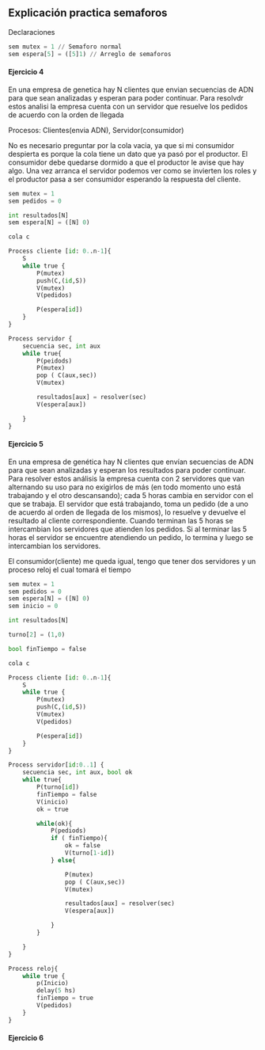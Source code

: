 ## Explicación practica semaforos


Declaraciones

```python
sem mutex = 1 // Semaforo normal
sem espera[5] = ([5]1) // Arreglo de semaforos
```

#### Ejercicio 4
En una empresa de genetica hay N clientes que envian secuencias de ADN para que sean analizadas y esperan para poder continuar. Para resolvdr estos analisi la empresa cuenta con un servidor que resuelve los pedidos de acuerdo con la orden de llegada

Procesos: Clientes(envia ADN), Servidor(consumidor)



No es necesario preguntar por la cola vacia, ya que si mi consumidor despierta es porque la cola tiene un dato que ya pasó por el productor. El consumidor debe quedarse dormido a que el productor le avise que hay algo. Una vez arranca el servidor podemos ver como se invierten los roles y el productor pasa a ser consumidor esperando la respuesta del cliente.

```python
sem mutex = 1
sem pedidos = 0

int resultados[N]
sem espera[N] = ([N] 0)

cola c
```


```python
Process cliente [id: 0..n-1]{
    S
    while true {
        P(mutex)
        push(C,(id,S))
        V(mutex)
        V(pedidos)

        P(espera[id])
    }
}
```


```python
Process servidor {
    secuencia sec, int aux
    while true{
        P(peidods)
        P(mutex)
        pop ( C(aux,sec))
        V(mutex)

        resultados[aux] = resolver(sec)
        V(espera[aux])

    }
}
```



#### Ejercicio 5
En una empresa de genética hay N clientes que envían secuencias de ADN para
que sean analizadas y esperan los resultados para poder continuar. Para resolver
estos análisis la empresa cuenta con 2 servidores que van alternando su uso para
no exigirlos de más (en todo momento uno está trabajando y el otro
descansando); cada 5 horas cambia en servidor con el que se trabaja. El servidor
que está trabajando, toma un pedido (de a uno de acuerdo al orden de llegada de
los mismos), lo resuelve y devuelve el resultado al cliente correspondiente.
Cuando terminan las 5 horas se intercambian los servidores que atienden los
pedidos. Si al terminar las 5 horas el servidor se encuentre atendiendo un
pedido, lo termina y luego se intercambian los servidores.


El consumidor(cliente) me queda igual, tengo que tener dos servidores y un proceso reloj el cual tomará el tiempo



```python
sem mutex = 1
sem pedidos = 0
sem espera[N] = ([N] 0)
sem inicio = 0

int resultados[N]

turno[2] = (1,0)

bool finTiempo = false

cola c
```

```python
Process cliente [id: 0..n-1]{
    S
    while true {
        P(mutex)
        push(C,(id,S))
        V(mutex)
        V(pedidos)

        P(espera[id])
    }
}
```


```python
Process servidor[id:0..1] {
    secuencia sec, int aux, bool ok
    while true{
        P(turno[id])
        finTiempo = false
        V(inicio)
        ok = true

        while(ok){
            P(pediods)
            if ( finTiempo){
                ok = false
                V(turno[1-id])
            } else{

                P(mutex)
                pop ( C(aux,sec))
                V(mutex)

                resultados[aux] = resolver(sec)
                V(espera[aux])

            }
        }

    }
}
```

```python
Process reloj{
    while true {
        p(Inicio)
        delay(5 hs)
        finTiempo = true
        V(pedidos)
    }
}

```



#### Ejercicio 6
